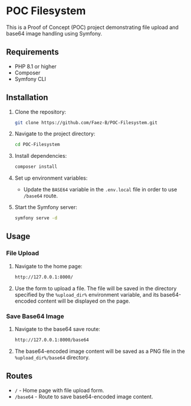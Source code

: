 # POC Filesystem

This is a Proof of Concept (POC) project demonstrating file upload and base64 image handling using Symfony.

## Requirements

- PHP 8.1 or higher
- Composer
- Symfony CLI

## Installation

1. Clone the repository:

    ```bash
    git clone https://github.com/Faez-B/POC-Filesystem.git
    ```

2. Navigate to the project directory:

    ```bash
    cd POC-Filesystem
    ```

3. Install dependencies:

    ```bash
    composer install
    ```

4. Set up environment variables:
    - Update the `BASE64` variable in the `.env.local` file in order to use `/base64` route.

5. Start the Symfony server:

    ```bash
    symfony serve -d
    ```

## Usage

### File Upload

1. Navigate to the home page:

    ```bash
    http://127.0.0.1:8000/
    ```

2. Use the form to upload a file. The file will be saved in the directory specified by the `%upload_dir%` environment variable, and its base64-encoded content will be displayed on the page.

### Save Base64 Image

1. Navigate to the base64 save route:

    ```bash
    http://127.0.0.1:8000/base64
    ```

2. The base64-encoded image content will be saved as a PNG file in the `%upload_dir%/base64` directory.

## Routes

- `/` - Home page with file upload form.
- `/base64` - Route to save base64-encoded image content.
